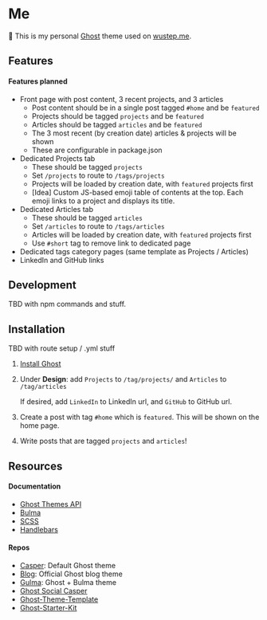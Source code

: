 # Me

👻 This is my personal [Ghost](https://ghost.org) theme used on [wustep.me](https://wustep.me).

## Features

#### Features planned

- Front page with post content, 3 recent projects, and 3 articles
  - Post content should be in a single post tagged `#home` and be `featured`
  - Projects should be tagged `projects` and be `featured`
  - Articles should be tagged `articles` and be `featured`
  - The 3 most recent (by creation date) articles & projects will be shown
  - These are configurable in package.json
- Dedicated Projects tab
  - These should be tagged `projects`
  - Set `/projects` to route to `/tags/projects`
  - Projects will be loaded by creation date, with `featured` projects first
  - [Idea] Custom JS-based emoji table of contents at the top. Each emoji links to a project and displays its title.
- Dedicated Articles tab
  - These should be tagged `articles`
  - Set `/articles` to route to `/tags/articles`
  - Articles will be loaded by creation date, with `featured` projects first
  - Use `#short` tag to remove link to dedicated page
- Dedicated tags category pages (same template as Projects / Articles)
- LinkedIn and GitHub links

## Development

TBD with npm commands and stuff.

## Installation

TBD with route setup / .yml stuff

1. [Install Ghost](https://docs.ghost.org/setup/)
2. Under **Design**: add `Projects` to `/tag/projects/` and `Articles` to `/tag/articles`

   If desired, add `LinkedIn` to LinkedIn url, and `GitHub` to GitHub url.

3. Create a post with tag `#home` which is `featured`. This will be shown on the home page.
4. Write posts that are tagged `projects` and `articles`!

## Resources

#### Documentation

- [Ghost Themes API](https://docs.ghost.org/api/handlebars-themes/)
- [Bulma](https://bulma.io/)
- [SCSS](https://sass-lang.com/guide)
- [Handlebars](https://handlebarsjs.com/)

#### Repos

- [Casper](https://github.com/TryGhost/Casper): Default Ghost theme
- [Blog](https://github.com/TryGhost/Blog): Official Ghost blog theme
- [Gulma](https://github.com/simply-fiete/Gulma): Ghost + Bulma theme
- [Ghost Social Casper](https://github.com/gergelyorosz/GhostSocialCasper)
- [Ghost-Theme-Template](https://github.com/thoughtbot/ghost-theme-template)
- [Ghost-Starter-Kit](https://github.com/justinsisley/Ghost-Starter-Kit)
